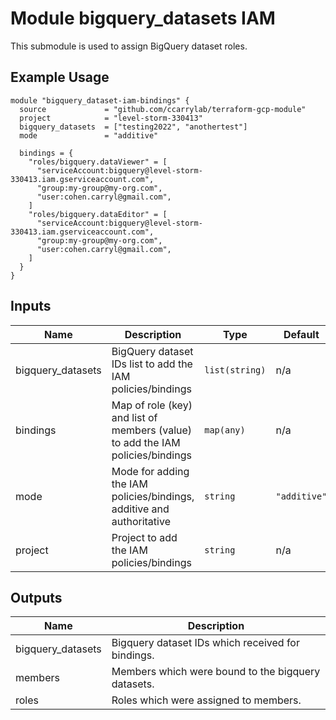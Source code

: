 # Module bigquery_datasets IAM

This submodule is used to assign BigQuery dataset roles.

## Example Usage

```
module "bigquery_dataset-iam-bindings" {
  source             = "github.com/ccarrylab/terraform-gcp-module"
  project            = "level-storm-330413"
  bigquery_datasets  = ["testing2022", "anothertest"]
  mode               = "additive"

  bindings = {
    "roles/bigquery.dataViewer" = [
      "serviceAccount:bigquery@level-storm-330413.iam.gserviceaccount.com",
      "group:my-group@my-org.com",
      "user:cohen.carryl@gmail.com",
    ]
    "roles/bigquery.dataEditor" = [
      "serviceAccount:bigquery@level-storm-330413.iam.gserviceaccount.com",
      "group:my-group@my-org.com",
      "user:cohen.carryl@gmail.com",
    ]
  }
}
```

<!-- BEGINNING OF PRE-COMMIT-TERRAFORM DOCS HOOK -->

## Inputs

| Name              | Description                                                                    | Type           | Default      | Required |
| ----------------- | ------------------------------------------------------------------------------ | -------------- | ------------ | :------: |
| bigquery_datasets | BigQuery dataset IDs list to add the IAM policies/bindings                     | `list(string)` | n/a          |   yes    |
| bindings          | Map of role (key) and list of members (value) to add the IAM policies/bindings | `map(any)`     | n/a          |   yes    |
| mode              | Mode for adding the IAM policies/bindings, additive and authoritative          | `string`       | `"additive"` |    no    |
| project           | Project to add the IAM policies/bindings                                       | `string`       | n/a          |   yes    |

## Outputs

| Name              | Description                                        |
| ----------------- | -------------------------------------------------- |
| bigquery_datasets | Bigquery dataset IDs which received for bindings.  |
| members           | Members which were bound to the bigquery datasets. |
| roles             | Roles which were assigned to members.              |

<!-- END OF PRE-COMMIT-TERRAFORM DOCS HOOK -->
